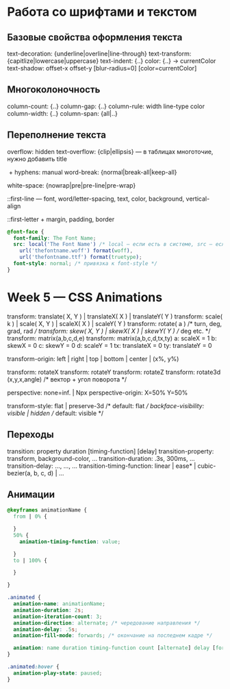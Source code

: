 # Работа со шрифтами и текстом 

## Базовые свойства оформления текста

text-decoration: {underline|overline|line-through}
text-transform: {capitlize|lowercase|uppercase}
text-indent: {..}
color: {..} -> currentColor
text-shadow: offset-x offset-y [blur-radius=0] [color=currentColor]

## Многоколоночность

column-count: {..}
column-gap: {..}
column-rule: width line-type color
column-width: {..}
column-span: {all|..}

## Переполнение текста

overflow: hidden
text-overflow: {clip|ellipsis} — в таблицах многоточие, нужно добавить title

&shy; + hyphens: manual
<wbr>
word-break: {normal|break-all|keep-all}

white-space: {nowrap|pre|pre-line|pre-wrap}

::first-line — font, word/letter-spacing, text, color, background, vertical-align

::first-letter + margin, padding, border

````css
@font-face {
  font-family: The Font Name;
  src: local('The Font Name') /* local — если есть в системе, src – если нет */
    url('thefontname.woff') format(woff), 
    url('thefontname.ttf') format(truetype); 
  font-style: normal; /* привязка к font-style */
}
````

# Week 5 — CSS Animations

transform: translate( X, Y ) | translateX( X ) | translateY( Y )
transform: scale( k ) | scale( X, Y ) | scaleX( X ) | scaleY( Y )
transform: rotate( a ) /* turn, deg, grad, rad */
transform: skew( X, Y ) | skewX( X ) | skewY( Y ) /* deg etc. */
transform: matrix(a,b,c,d,e)
transform: matrix(a,b,c,d,tx,ty)
a: scaleX = 1
b: skewX = 0
c: skewY = 0
d: scaleY = 1
tx: translateX = 0
ty: translateY = 0


transform-origin: left | right | top | bottom | center | (x%, y%)

transform: rotateX
transform: rotateY
transform: rotateZ
transform: rotate3d (x,y,x,angle) /* вектор + угол поворота */

perspective: none=inf. | Npx
perspective-origin: X=50% Y=50%

transform-style: flat | preserve-3d /* default: flat */
backface-visibility: visible | hidden /* default: visible */

## Переходы

transition: property duration [timing-function] [delay]
transition-property: transform, background-color, ...
transition-duration: .3s, 300ms, ...
transition-delay: ..., ..., ...
transition-timing-function: linear | ease* | cubic-bezier(a, b, c, d) | ...


## Анимации

````css
@keyframes animationName {
  from | 0% {

  }
  50% {
    animation-timing-function: value;

  }
  to | 100% {

  }

}

.animated {
  animation-name: animationName;
  animation-duration: 2s;
  animation-iteration-count: 3;
  animation-direction: alternate; /* чередование направления */
  animation-delay: .5s;
  animation-fill-mode: forwards; /* окончание на последнем кадре */

  animation: name duration timing-function count [alternate] delay [forwards]
}

.animated:hover {
  animation-play-state: paused;
}
````
